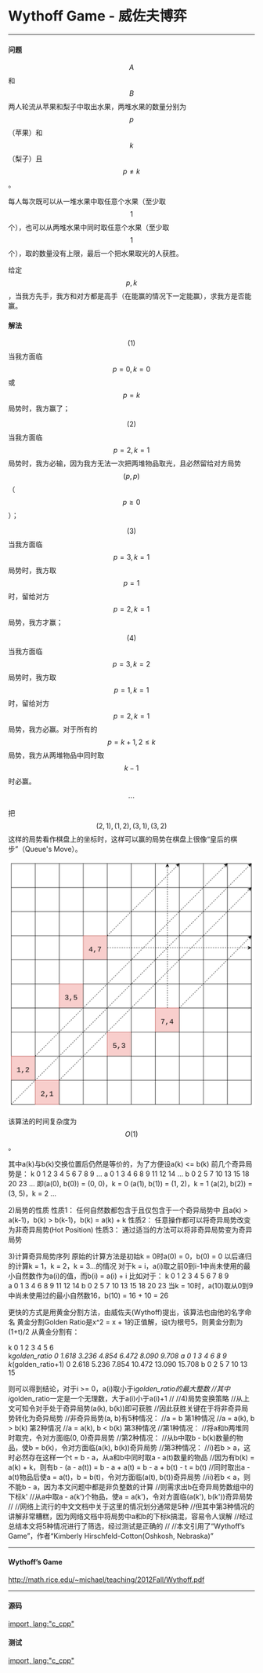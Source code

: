 <script type="text/javascript" src="https://cdnjs.cloudflare.com/ajax/libs/mathjax/2.7.1/MathJax.js?config=TeX-AMS-MML_HTMLorMML"/></script>
<script> gitbook.events.bind("page.change", function() { MathJax.Hub.Queue(["Typeset",MathJax.Hub]); } </script>

# Wythoff Game - 威佐夫博弈

--------

#### 问题

$$ A $$和$$ B $$两人轮流从苹果和梨子中取出水果，两堆水果的数量分别为$$ p $$（苹果）和$$ k $$（梨子）且$$ p \ne k $$。

每人每次既可以从一堆水果中取任意个水果（至少取$$ 1 $$个），也可以从两堆水果中同时取任意个水果（至少取$$ 1 $$个），取的数量没有上限，最后一个把水果取光的人获胜。

给定$$ p, k $$，当我方先手，我方和对方都是高手（在能赢的情况下一定能赢），求我方是否能赢。

#### 解法

$$ (1) $$ 当我方面临$$ p = 0, k = 0 $$或$$ p = k $$局势时，我方赢了；

$$ (2) $$ 当我方面临$$ p = 2, k = 1 $$局势时，我方必输，因为我方无法一次把两堆物品取光，且必然留给对方局势$$ (p, p) $$（$$ p \ge 0 $$）；

$$ (3) $$ 当我方面临$$ p = 3, k = 1 $$局势时，我方取$$ p = 1 $$时，留给对方$$ p = 2, k = 1 $$局势，我方才赢；

$$ (4) $$ 当我方面临$$ p = 3, k = 2 $$局势时，我方取$$ p = 1, k = 1 $$时，留给对方$$ p = 2, k = 1 $$局势，我方必赢。对于所有的$$ p = k + 1, 2 \le k $$局势，我方从两堆物品中同时取$$ k - 1 $$时必赢。

$$
\cdots
$$

把$$ (2, 1), (1, 2), (3, 1), (3, 2) $$这样的局势看作棋盘上的坐标时，这样可以赢的局势在棋盘上很像“皇后的棋步”（Queue's Move）。

![WythoffGame1.svg](../res/WythoffGame1.svg)

该算法的时间复杂度为$$ O(1) $$。

其中a(k)与b(k)交换位置后仍然是等价的，为了方便设a(k) <= b(k)
前几个奇异局势是：
k  0  1  2  3  4  5  6  7  8  9  ...
a  0  1  3  4  6  8  9  11 12 14 ...
b  0  2  5  7  10 13 15 18 20 23 ...
即(a(0), b(0)) = (0, 0)，k = 0
(a(1), b(1)) = (1, 2)，k = 1
(a(2), b(2)) = (3, 5)，k = 2
...

2)局势的性质
性质1：
任何自然数都包含于且仅包含于一个奇异局势中
且a(k) > a(k-1)，b(k) > b(k-1)，b(k) = a(k) + k
性质2：
任意操作都可以将奇异局势改变为非奇异局势(Hot Position)
性质3：
通过适当的方法可以将非奇异局势变为奇异局势

3)计算奇异局势序列
原始的计算方法是初始k = 0时a(0) = 0，b(0) = 0
以后递归的计算k = 1，k = 2，k = 3...的情况
对于k = i，a(i)取之前0到i-1中尚未使用的最小自然数作为a(i)的值，而b(i) = a(i) + i
比如对于：
k  0  1  2  3  4  5  6  7  8  9  
a  0  1  3  4  6  8  9  11 12 14 
b  0  2  5  7  10 13 15 18 20 23 
当k = 10时，a(10)取从0到9中尚未使用过的最小自然数16，b(10) = 16 + 10 = 26

更快的方式是用黄金分割方法，由威佐夫(Wythoff)提出，该算法也由他的名字命名
黄金分割Golden Ratio是x^2 = x + 1的正值解，设t为根号5，则黄金分割为(1+t)/2
从黄金分割有：

k						0  1	  2		 3	    4	   5	  6		
k*golden_ratio		0  1.618  3.236  4.854  6.472  8.090  9.708
a						0  1	  3	     4		6	   8	  9
k*(golden_ratio+1)	0  2.618  5.236  7.854  10.472 13.090 15.708
b						0  2	  5		 7		10	   13	  15

则可以得到结论，对于i >= 0，a(i)取小于i*golden_ratio的最大整数
//其中i*golden_ratio一定是一个无理数，大于a(i)小于a(i)+1
//
//4)局势变换策略
//从上文可知令对手处于奇异局势(a(k), b(k))即可获胜
//因此获胜关键在于将非奇异局势转化为奇异局势
//非奇异局势(a, b)有5种情况：
//a = b						第1种情况
//a = a(k), b > b(k)		第2种情况
//a = a(k), b < b(k)		第3种情况
//第1种情况：
//将a和b两堆同时取完，令对方面临(0, 0)奇异局势
//第2种情况：
//从b中取b - b(k)数量的物品，使b = b(k)，令对方面临(a(k), b(k))奇异局势
//第3种情况：
//i)若b > a，这时必然存在这样一个t = b - a，从a和b中同时取a - a(t)数量的物品
//因为有b(k) = a(k) + k，则有b - (a - a(t)) = b - a + a(t) = b - a + b(t) - t = b(t)
//同时取出a - a(t)物品后使a = a(t)，b = b(t)，令对方面临(a(t), b(t))奇异局势
//ii)若b < a，则不能b - a，因为本文问题中都是非负整数的计算
//则需求出b在奇异局势数组中的下标k'
//从a中取a - a(k')个物品，使a = a(k')，令对方面临(a(k'), b(k'))奇异局势
//
//网络上流行的中文文档中关于这里的情况划分通常是5种
//但其中第3种情况的讲解非常糟糕，因为网络文档中将局势中a和b的下标k搞混，容易令人误解
//经过总结本文将5种情况进行了筛选，经过测试是正确的
//
//本文引用了“Wythoff’s Game”，作者“Kimberly Hirschfeld-Cotton(Oshkosh, Nebraska)”

--------

#### Wythoff’s Game

http://math.rice.edu/~michael/teaching/2012Fall/Wythoff.pdf

--------

#### 源码

[import, lang:"c_cpp"](../../../../src/GameTheory/WythoffGame.h)

#### 测试

[import, lang:"c_cpp"](../../../../src/GameTheory/WythoffGame.cpp)
